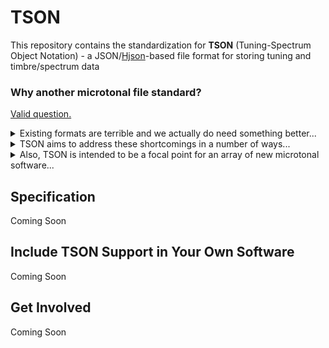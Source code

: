 # TSON
This repository contains the standardization for **TSON** (Tuning-Spectrum Object Notation) - a JSON/[Hjson](https://hjson.github.io/)-based file format for storing tuning and timbre/spectrum data

### Why another microtonal file standard?
[Valid question.](https://xkcd.com/927/)

<details>
<summary>Existing formats are terrible and we actually do need something better...</summary>
<br>

- They suck to work with... some sacrifice portability and manipulability for readability (SCL, TUN), while others are environment-specific or unreadable (MTS)
- They all have silly limitations that reflect how aged they are - no support for reference frequecies, pseudo-octaves, or more than 12 notes per octave; limits on how "detuned" a note can be; etc.
- No standardizations or commonly used data structures exist for timbre/spectrum data or for pairing tunings and timbres
- Readable formats only allow notes defined in cents and just intonation ratios, reinforcing the dominance of 12-edo, harmonic timbres, and Western conceptions of "consonance" in music theory, research, audio tech, and musical communication. A sad state of affairs for microtonal music.
</details>

<details>
<summary>TSON aims to address these shortcomings in a number of ways...</summary>
<br>

- Readable without sacrificing portability and manipulability (JSON is pretty much everywhere these days, and the [Hjson](https://hjson.github.io/) superset is quite nice)
- Compatible with existing tuning formats, yet extensible
- While cents are an option, pitch ratios are, by default, defined via floats or expressions. Expressions can use the following operators:
  - Arithmetic: `+, -, *, /`
  - Exponentiation: `**`
  - Parentheses: `()`
  - **Planned**: Variables (for use with TSONify)
- Unrecognized parameters won't break TSON interpretation, they'll just be ignored if not implemented
- Able to contain timbre/spectrum data, multiple tunings and timbres per file, plus tuning-timbre groupings and sequences
- **Planned**: Instrument data (e.g. key layouts) and note/timbre mappings
</details>

<details>
<summary>Also, TSON is intended to be a focal point for an array of new microtonal software...</summary>
<br>

- **Coming Soon!**: [TSONify]() - open-source packages/libraries for multiple languages with useful features for manipulating TSON data (and hopefully aiding its adoption)
  - Conversion between TSON and existing microtonal formats
  - Validating TSON data
  - Support for the use of variables in expressions that enable dynamic tunings, timbres, and instrument models
  - Multi-file aggregation for groupings and sequences
  - Integration with TonalHub for fetching and updating data hosted in TonalHub instances, enabling networked groupings and sequences
  - And much more...
- **Coming Soon!**: [TonalHub]() - open-source, self-hostable application for archiving and working with tuning, timbre, and instrument models
  - REST API for archiving, fetching, and manipulating TSON data
  - Model versioning, so networked groupings and sequences can be maintained while allowing models to be updated
  - Web UI with tools for finding, analyzing, and developing models
  - And much more...
</details>
</details>

## Specification
Coming Soon

## Include TSON Support in Your Own Software
Coming Soon

## Get Involved
Coming Soon
